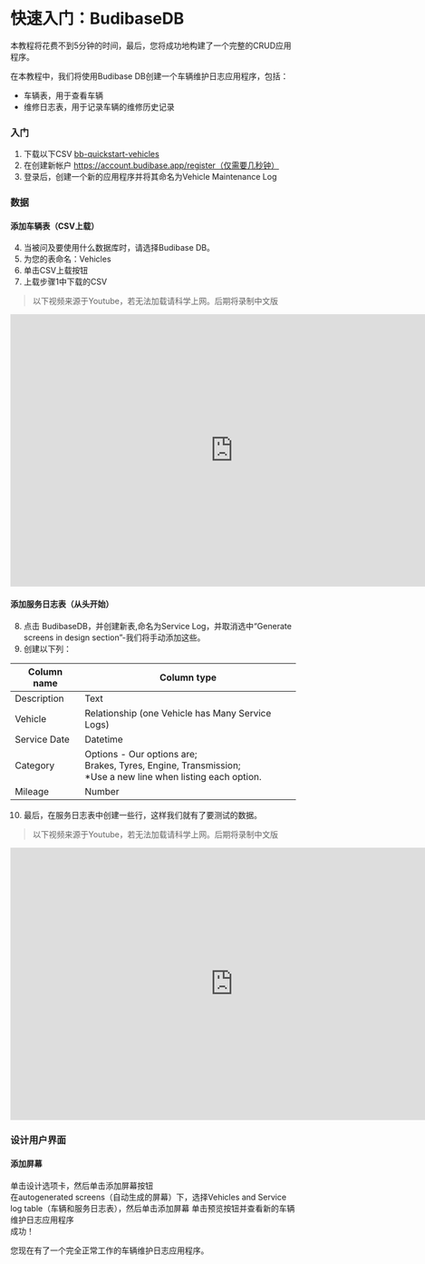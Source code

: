 # 快速入门：BudibaseDB
本教程将花费不到5分钟的时间，最后，您将成功地构建了一个完整的CRUD应用程序。

在本教程中，我们将使用Budibase DB创建一个车辆维护日志应用程序，包括：

+ 车辆表，用于查看车辆
+ 维修日志表，用于记录车辆的维修历史记录
### 入门
1. 下载以下CSV
[bb-quickstart-vehicles](https://docs.google.com/spreadsheets/d/1Ni1ah_VU1pRZKuNxzby7ldznlnznS7z6f7jTs0_NPck/edit?usp=sharing)
2. 在创建新帐户 https://account.budibase.app/register（仅需要几秒钟）
3. 登录后，创建一个新的应用程序并将其命名为Vehicle Maintenance Log
### 数据
#### 添加车辆表（CSV上载）
4. 当被问及要使用什么数据库时，请选择Budibase DB。
5. 为您的表命名：Vehicles
6. 单击CSV上载按钮
7. 上载步骤1中下载的CSV
> 以下视频来源于Youtube，若无法加载请科学上网。后期将录制中文版
 <iframe width="785" height="480" src="https://www.youtube.com/embed/WPadw3_wYFE" title="YouTube video player" frameborder="0" allow="accelerometer; autoplay; clipboard-write; encrypted-media; gyroscope; picture-in-picture" allowfullscreen></iframe>

#### 添加服务日志表（从头开始）
8. 点击 BudibaseDB，并创建新表,命名为Service Log，并取消选中“Generate screens in design section”-我们将手动添加这些。
9. 创建以下列：  

|Column name								|Column type										|
|---										|---												|
|Description								|Text												|
|Vehicle									|Relationship (one Vehicle has Many Service Logs)	|
|Service Date								|Datetime											|
|Category									|Options - Our options are;<br>	Brakes, Tyres, Engine, Transmission;<br>*Use a new line when listing each option.							|
|Mileage									|Number												|
10. 最后，在服务日志表中创建一些行，这样我们就有了要测试的数据。
> 以下视频来源于Youtube，若无法加载请科学上网。后期将录制中文版
<iframe width="785" height="480" src="https://www.youtube.com/embed/aRXbLqQYtkA" title="YouTube video player" frameborder="0" allow="accelerometer; autoplay; clipboard-write; encrypted-media; gyroscope; picture-in-picture" allowfullscreen></iframe>

### 设计用户界面
#### 添加屏幕
单击设计选项卡，然后单击添加屏幕按钮  
在autogenerated screens（自动生成的屏幕）下，选择Vehicles and Service log table（车辆和服务日志表），然后单击添加屏幕
单击预览按钮并查看新的车辆维护日志应用程序  
成功！

您现在有了一个完全正常工作的车辆维护日志应用程序。
